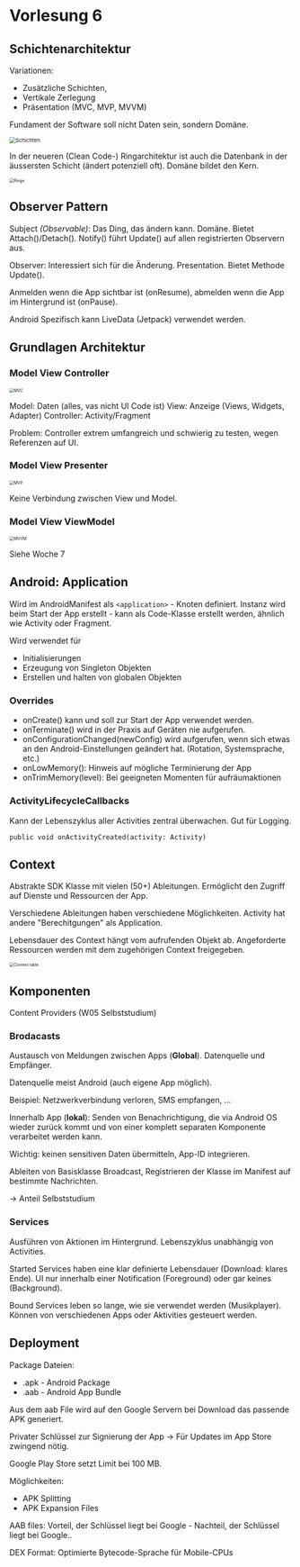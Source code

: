 # Vorlesung 6

## Schichtenarchitektur

Variationen:

- Zusätzliche Schichten,
- Vertikale Zerlegung
- Präsentation (MVC, MVP, MVVM)

Fundament der Software soll nicht Daten sein, sondern Domäne.

<img src="res/schichten.png" alt="Schichten" style="zoom:67%;" />

In der neueren (Clean Code-) Ringarchitektur ist auch die Datenbank in der äussersten Schicht (ändert potenziell oft).
Domäne bildet den Kern.

<img src="res/clean_code.png" alt="Ringe" style="zoom:50%;" />

## Observer Pattern

Subject _(Observable)_: Das Ding, das ändern kann. Domäne. Bietet Attach()/Detach(). Notify() führt Update() auf allen registrierten Observern aus.

Observer: Interessiert sich für die Änderung. Presentation. Bietet Methode Update().

Anmelden wenn die App sichtbar ist (onResume), abmelden wenn die App im Hintergrund ist (onPause).

Android Spezifisch kann LiveData (Jetpack) verwendet werden.

## Grundlagen Architektur

### Model View Controller

<img src="res/mvc.png" alt="MVC" style="zoom:50%;" />

Model: Daten (alles, vas nicht UI Code ist)
View: Anzeige (Views, Widgets, Adapter)
Controller: Activity/Fragment

Problem: Controller extrem umfangreich und schwierig zu testen, wegen Referenzen auf UI.

### Model View Presenter

<img src="res/mvp.png" alt="MVP" style="zoom:50%;" />

Keine Verbindung zwischen View und Model.

### Model View ViewModel

<img src="res/mvvm.png" alt="MVVM" style="zoom:50%;" />

Siehe Woche 7

## Android: Application

Wird im AndroidManifest als `<application>` - Knoten definiert.
Instanz wird beim Start der App erstellt - kann als Code-Klasse erstellt werden, ähnlich wie Activity oder Fragment.

Wird verwendet für

- Initialisierungen
- Erzeugung von Singleton Objekten
- Erstellen und halten von globalen Objekten

### Overrides

- onCreate() kann und soll zur Start der App verwendet werden.
- onTerminate() wird in der Praxis auf Geräten nie aufgerufen.
- onConfigurationChanged(newConfig) wird aufgerufen, wenn sich etwas an den Android-Einstellungen geändert hat. (Rotation, Systemsprache, etc.)
- onLowMemory(): Hinweis auf mögliche Terminierung der App
- onTrimMemory(level): Bei geeigneten Momenten für aufräumaktionen

### ActivityLifecycleCallbacks

Kann der Lebenszyklus aller Activities zentral überwachen. Gut für Logging.

`public void onActivityCreated(activity: Activity)`

## Context

Abstrakte SDK Klasse mit vielen (50+) Ableitungen. Ermöglicht den Zugriff auf Dienste und Ressourcen der App.

Verschiedene Ableitungen haben verschiedene Möglichkeiten. Activity hat andere "Berechitgungen" als Application.

Lebensdauer des Context hängt vom aufrufenden Objekt ab. Angeforderte Ressourcen werden mit dem zugehörigen Context freigegeben.

<img src="res/context-overview.png" alt="Context table" style="zoom:50%;" />

## Komponenten

Content Providers (W05 Selbststudium)

### Brodacasts

Austausch von Meldungen zwischen Apps (__Global__). Datenquelle und Empfänger.

Datenquelle meist Android (auch eigene App möglich).

Beispiel: Netzwerkverbindung verloren, SMS empfangen, ...

Innerhalb App (__lokal__): Senden von Benachrichtigung, die via Android OS wieder zurück kommt und von einer komplett separaten Komponente verarbeitet werden kann.

Wichtig: keinen sensitiven Daten übermitteln, App-ID integrieren.

Ableiten von Basisklasse Broadcast, Registrieren der Klasse im Manifest auf bestimmte Nachrichten.

-> Anteil Selbststudium

### Services

Ausführen von Aktionen im Hintergrund. Lebenszyklus unabhängig von Activities.

Started Services haben eine klar definierte Lebensdauer (Download: klares Ende). UI nur innerhalb einer Notification (Foreground) oder gar keines (Background).

Bound Services leben so lange, wie sie verwendet werden (Musikplayer).
Können von verschiedenen Apps oder Aktivities gesteuert werden.

## Deployment

Package Dateien:

- .apk - Android Package
- .aab - Android App Bundle

Aus dem aab File wird auf den Google Servern bei Download das passende APK generiert.

Privater Schlüssel zur Signierung der App -> Für Updates im App Store zwingend nötig.

Google Play Store setzt Limit bei 100 MB.

Möglichkeiten:

- APK Splitting
- APK Expansion Files

AAB files: Vorteil, der Schlüssel liegt bei Google - Nachteil, der Schlüssel liegt bei Google..

DEX Format: Optimierte Bytecode-Sprache für Mobile-CPUs
